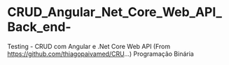 # CRUD_Angular_Net_Core_Web_API_Back_end-
Testing - CRUD com Angular e .Net Core Web API (From https://github.com/thiagopaivamed/CRU...) Programação Binária 
